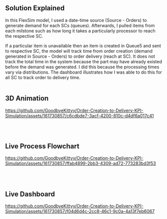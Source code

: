 ## Solution Explained

In this FlexSim model, I used a date-time source (Source - Orders) to generate demand for each SCs (queues). Afterwards, I  pulled items from each milstone such as how long it takes a particularly processor to reach the respective SC.
 
If a particular item is unavailable then an item is created in Queue5 and sent to respective SC, the model will track time from order creation (demand generated in Source - Orders) to order delivery (reach at SC). It does not track the total  time in the system because the part may have already existed before the demand was generated. I did this because the processing times vary via distributions. The dashboard illustrates how I was able to do this for all SC to track order to delivery time.
</br></br>

## 3D Animation 

https://github.com/GoodbyeKittyy/Order-Creation-to-Delivery-KPI-Simulation/assets/161730857/c6cdbde7-3acf-4200-810c-d4df6a017c41

</br></br>

## Live Process Flowchart

https://github.com/GoodbyeKittyy/Order-Creation-to-Delivery-KPI-Simulation/assets/161730857/ffab4899-2bb3-4309-ad72-773283bd3f53

</br></br>

## Live Dashboard

https://github.com/GoodbyeKittyy/Order-Creation-to-Delivery-KPI-Simulation/assets/161730857/f04d6d4c-2cc8-46c1-9c0a-4a13f7eb6067


